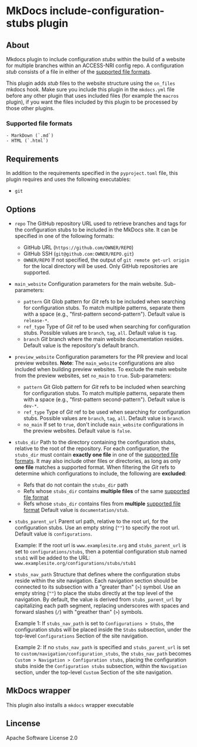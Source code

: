 # MkDocs include-configuration-stubs plugin

## About
Mkdocs plugin to include configuration _stubs_ within the build of a website for multiple branches within an ACCESS-NRI config repo.
A configuration _stub_ consists of a file in either of the [supported file formats](#supported_file_formats).

This plugin adds _stub_ files to the website structure using the `on_files` mkdocs hook.
Make sure you include this plugin in the `mkdocs.yml` file before any other plugin that uses included files (for example the `macros` plugin), if you want the
files included by this plugin to be processed by those other plugins.

### Supported file formats
    - MarkDown (`.md`)
    - HTML (`.html`)

## Requirements
In addition to the requirements specified in the `pyproject.toml` file, this plugin requires and uses the following executables:
- `git`

## Options
- `repo`
    The GitHub repository URL used to retrieve branches and tags for the configuration stubs to be included in the MkDocs site.
    It can be specified in one of the following formats:
    - GitHub URL (`https://github.com/OWNER/REPO`) 
    - GitHub SSH (`git@github.com:OWNER/REPO.git`)
    - `OWNER/REPO`
    If not specified, the output of `git remote get-url origin` for the local directory will be used.
    Only GitHub repositories are supported.
- `main_website`
    Configuration parameters for the main website.
    Sub-parameters:
    - `pattern`
        Git Glob pattern for _Git_ refs to be included when searching for configuration stubs.
        To match multiple patterns, separate them with a space (e.g., "first-pattern second-pattern").
        Default value is `release-*`.
    - `ref_type`
        Type of _Git_ ref to be used when searching for configuration stubs.
        Possible values are `branch`, `tag`, `all`.
        Default value is `tag`.
    - `branch`
        _Git_ branch where the main website documentation resides.
        Default value is the repository's default branch.
- `preview_website`
    Configuration parameters for the PR preview and local preview websites.
    **Note**: The `main_website` configurations are also included when building preview websites. To exclude the main website from the preview websites, set `no_main` to `true`.
    Sub-parameters:
    - `pattern`
        Git Glob pattern for _Git_ refs to be included when searching for configuration stubs.
        To match multiple patterns, separate them with a space (e.g., "first-pattern second-pattern").
        Default value is `dev-*`.
    - `ref_type`
        Type of _Git_ ref to be used when searching for configuration stubs.
        Possible values are `branch`, `tag`, `all`.
        Default value is `branch`.
    - `no_main`
        If set to `true`, don't include `main_website` configurations in the preview websites.
        Default value is `false`.
- `stubs_dir`
    Path to the directory containing the configuration stubs, relative to the root of the repository.
    For each configuration, the `stubs_dir` must contain  **exactly one file** in one of the [supported file formats](#supported_file_formats). It may also include other files or directories, as long as only **one file** matches a supported format.
    When filtering the _Git_ refs to determine which configurations to include, the following are **excluded**:
    - Refs that do not contain the `stubs_dir` path
    - Refs whose `stubs_dir` contains **multiple files** of the same [supported file format](#supported_file_formats)
    - Refs whose `stubs_dir` contains files from **multiple** [supported file format](#supported_file_formats)
    Default value is `documentation/stub`.
- `stubs_parent_url`
    Parent url path, relative to the root url, for the configuration stubs.
    Use an empty string (`""`) to specify the root url.
    Default value is `configurations`.
    
    Example: 
    If the root url is `www.examplesite.org` and `stubs_parent_url` is set to `configurations/stubs`, then a potential configuration stub named `stub1` will be added to the URL: `www.examplesite.org/configurations/stubs/stub1`
- `stubs_nav_path`
    Structure that defines where the configuration stubs reside within the site navigation.
    Each navigation section should be connected to its subsection with a "greater than" (`>`) symbol.
    Use an empty string (`""`) to place the stubs directly at the top level of the navigation.
    By default, the value is derived from `stubs_parent_url` by capitalizing each path segment, replacing underscores with spaces and forward slashes (`/`) with "greather than" (`>`) symbols.

    Example 1:
    If `stubs_nav_path` is set to `Configurations > Stubs`, the configuration stubs will be placed inside the `Stubs` subsection, under the top-level `Configurations` Section of the site navigation.

    Example 2:
    If no `stubs_nav_path` is specified and `stubs_parent_url` is set to `custom/navigation/configuration_stubs`, the `stubs_nav_path` becomes `Custom > Navigation > Configuration stubs`, placing the configuration stubs inside the `Configuration stubs` subsection, within the `Navigation` section, under the top-level `Custom` Section of the site navigation.

## MkDocs wrapper
This plugin also installs a `mkdocs` wrapper executable

## Lincense
Apache Software License 2.0